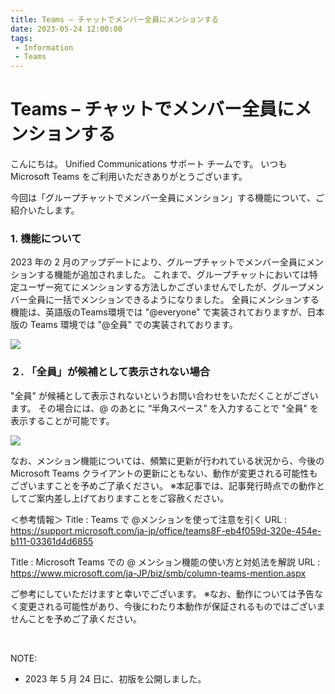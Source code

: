 ```yaml
---
title: Teams – チャットでメンバー全員にメンションする
date: 2023-05-24 12:00:00
tags:
 - Information
 - Teams
---
```


# Teams – チャットでメンバー全員にメンションする

こんにちは。
Unified Communications サポート チームです。
いつも Microsoft Teams をご利用いただきありがとうございます。

今回は「グループチャットでメンバー全員にメンション」する機能について、ご紹介いたします。

### 1. 機能について
2023 年の 2 月のアップデートにより、グループチャットでメンバー全員にメンションする機能が追加されました。
これまで、グループチャットにおいては特定ユーザー宛てにメンションする方法しかございませんでしたが、グループメンバー全員に一括でメンションできるようになりました。
全員にメンションする機能は、英語版のTeams環境では "@everyone" で実装されておりますが、日本版の Teams 環境では "@全員" での実装されております。

![](./EveryoneMention1.jpg)

### ２. 「全員」が候補として表示されない場合
"全員" が候補として表示されないというお問い合わせをいただくことがございます。
その場合には、@ のあとに “半角スペース” を入力することで "全員" を表示することが可能です。

![](./EveryoneMention2.jpg)

なお、メンション機能については、頻繁に更新が行われている状況から、今後の Microsoft Teams クライアントの更新にともない、動作が変更される可能性もございますことを予めご了承ください。
※本記事では、記事発行時点での動作としてご案内差し上げておりますことをご容赦ください。

＜参考情報＞
Title : Teams で @メンションを使って注意を引く
URL : https://support.microsoft.com/ja-jp/office/teams8F-eb4f059d-320e-454e-b111-03361d4d6855

Title : Microsoft Teams での @ メンション機能の使い方と対処法を解説
URL : https://www.microsoft.com/ja-JP/biz/smb/column-teams-mention.aspx

ご参考にしていただけますと幸いでございます。
※なお、動作については予告なく変更される可能性があり、今後にわたり本動作が保証されるものではございませんことを予めご了承ください。

<br />

NOTE:  
- 2023 年 5 月 24 日に、初版を公開しました。
